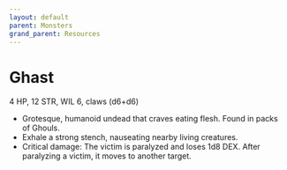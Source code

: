 ```yaml
---
layout: default
parent: Monsters
grand_parent: Resources
---
```


# Ghast

4 HP, 12 STR, WIL 6, claws (d6+d6)

- Grotesque, humanoid undead that craves eating flesh. Found in packs of Ghouls.
- Exhale a strong stench, nauseating nearby living creatures.
- Critical damage: The victim is paralyzed and loses 1d8 DEX. After paralyzing a victim, it moves to another target.


